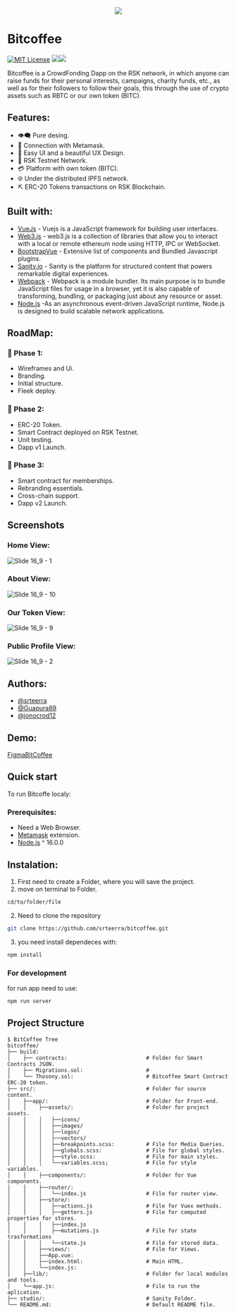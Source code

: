 <div align="center">
<img src="https://user-images.githubusercontent.com/74383100/192911380-fee6c85a-d1a8-44e0-936e-69243b1357f2.gif" />
</div>

# Bitcoffee

[![MIT License](https://img.shields.io/badge/License-MIT-green.svg)](https://choosealicense.com/licenses/mit/)
![](https://img.shields.io/github/stars/srteerra/bitcoffee)![](https://img.shields.io/github/forks/srteerra/bitcoffee)

Bitcoffee is a CrowdFonding Dapp on the RSK network, in which anyone can raise funds for their personal interests, campaigns, charity funds, etc., as well as for their followers to follow their goals, this through the use of crypto assets such as RBTC or our own token (BITC).


## Features:

- 👁‍🗨 Pure desing.
- 🦊 Connection with Metamask.
- 📱  Easy UI and a beautiful UX Design.
- 📡 RSK Testnet Network.
- 💳 Platform with own token (BITC).
- 🌐 Under the distributed IPFS network.
- ⛏ ERC-20 Tokens transactions on RSK Blockchain.


 
 
 
 ## Built with:

- [VueJs](https://vuejs.org/) - Vuejs is a JavaScript framework for building user interfaces.
- [Web3.js](https://web3js.readthedocs.io/en/v1.8.0/) - web3.js is a collection of libraries that allow you to interact with a local or remote ethereum node using HTTP, IPC or WebSocket.
- [BootstrapVue](https://bootstrap-vue.org/) - Extensive list of components and  Bundled Javascript plugins.
- [Sanity.io](https://www.sanity.io/) - Sanity is the platform for structured content that powers remarkable digital experiences.
- [Webpack](https://webpack.js.org/) - Webpack is a module bundler. Its main purpose is to bundle JavaScript files for usage in a browser, yet it is also capable of transforming, bundling, or packaging just about any resource or asset.
-  [Node.js](https://nodejs.org/es/) -As an asynchronous event-driven JavaScript runtime, Node.js is designed to build scalable network applications.

## RoadMap:
### 🚩 Phase 1:
- Wireframes and Ui.
- Branding.
- Initial structure.
- Fleek deploy.

### 🚀 Phase 2:
- ERC-20 Token.
- Smart Contract deployed on RSK Testnet.
- Unit testing.
- Dapp v1 Launch.

### 🏁 Phase 3:
- Smart contract for memberships.
- Rebranding essentials.
- Cross-chain support.
- Dapp v2 Launch.

## Screenshots
### Home View:
![Slide 16_9 - 1](https://user-images.githubusercontent.com/74383100/192910250-2ffe2b4c-9f20-42db-9754-75288642c0a6.png)
### About View:
![Slide 16_9 - 10](https://user-images.githubusercontent.com/74383100/192911037-99ecd64d-1f47-487a-b5d8-0551516d0e3c.png)
### Our Token View:
![Slide 16_9 - 9](https://user-images.githubusercontent.com/74383100/192911090-927e92ff-3d8b-453b-be1e-4775e61ab2d9.png)
### Public Profile View:
![Slide 16_9 - 2](https://user-images.githubusercontent.com/74383100/192911120-e5eeef0e-8a5c-4607-b59e-ee9eee16f7ba.png)

## Authors:

- [@srteerra](https://www.github.com/srteerra)
- [@Guapura89](https://www.github.com/Guapura89)
- [@jonocrod12](https://github.com/jonocrod12)

## Demo:
[FigmaBitCoffee](https://www.figma.com/embed?embed_host=share&url=https%3A%2F%2Fwww.figma.com%2Ffile%2F5GghfAuXAy1BLI8FNXynOD%2FBitcoffee%3Fnode-id%3D0%253A1 "@embed")

## Quick start
To run Bitcoffe localy:
### Prerequisites: 
 - Need a Web Browser.
 - [Metamask](https://metamask.io/) extension.
 - [Node.js](https://nodejs.org/es/) ^ 16.0.0 

## Instalation:
1. First need to create a Folder, where you will save the project.  
3. move on terminal to Folder.
```bash
cd/to/folder/file
```
2. Need to clone the repository
```bash
git clone https://github.com/srteerra/bitcoffee.git
```
3. you need install dependeces with:
```bash
npm install
```
### For development
for run app need to use:
```bash
npm run server
```

## Project Structure

    $ BitCoffee Tree
    bitcoffee/
    ├── build:
    │    ├── contracts:                         # Folder for Smart Contracts JSON.
    │    ├── Migrations.sol:                    # 
    │    └── Thosony.sol:                       # Bitcoffee Smart Contract ERC-20 token.
    ├── src/:                                   # Folder for source content.
    │    ├──app/:                               # Folder for Front-end.
    │    │    ├──assets/:                       # Folder for project assets.
    │    │    │   ├──icons/                  
    │    │    │   ├──images/                 
    │    │    │   ├──logos/               
    │    │    │   ├──vectors/                
    │    │    │   ├──breakpoints.scss:          # File for Media Queries.
    │    │    │   ├──globals.scss:              # File for global styles.
    │    │    │   ├──style.scss:                # File for main styles.
    │    │    │   └──variables.scss;            # File for style variables.
    │    │    ├──components/:                   # Folder for Vue components.
    │    │    ├──router/:    
    │    │    │   └──index.js                   # File for router view.
    │    │    ├──store/:                        
    │    │    │   ├──actions.js                 # File for Vuex methods. 
    │    │    │   ├──getters.js                 # File for computed properties for stores.
    │    │    │   ├──index.js                   
    │    │    │   ├──mutations.js               # File for state trasformations
    │    │    │   └──state.js                   # File for stored data.
    │    │    ├──views/:                        # File for Views.
    │    │    ├──App.vue:                       
    │    │    ├──index.html:                    # Main HTML.
    │    │    └──index.js:                      
    │    ├──lib/:                               # Folder for local modules and tools.
    │    └──app.js:                             # File to run the aplication. 
    ├── studio/:                                # Sanity Folder.
    └── README.md:                              # Default README file.
